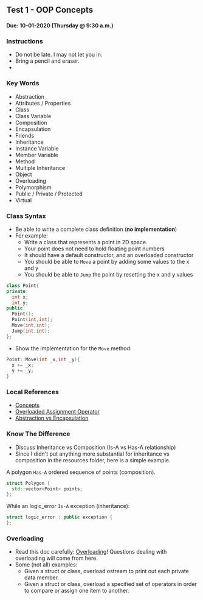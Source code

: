 ## Test 1 - OOP Concepts
#### Due: 10-01-2020 (Thursday @ 9:30 a.m.)

### Instructions

- Do not be late. I may not let you in.
- Bring a pencil and eraser.
- 

### Key Words

- Abstraction
- Attributes / Properties
- Class
- Class Variable
- Composition
- Encapsulation
- Friends
- Inheritance
- Instance Variable
- Member Variable
- Method
- Multiple Inheritance
- Object
- Overloading
- Polymorphism
- Public / Private / Protected
- Virtual

### Class Syntax

- Be able to write a complete class definition (**no implementation**)
- For example: 
  - Write a class that represents a point in 2D space.
  - Your point does not need to hold floating point numbers 
  - It should have a default constructor, and an overloaded constructor
  - You should be able to `Move` a point by adding some values to the x and y 
  - You should be able to `Jump` the point by resetting the x and y values

```cpp
class Point{
private:
  int x;
  int y;
public:
  Point();
  Point(int,int);
  Move(int,int);
  Jump(int,int);
};
```

- Show the implementation for the `Move` method:

```cpp
Point::Move(int _x,int _y){
  x += _x;
  y += _y;
}
```

### Local References

- [Concepts](../../Resources/00-OOP/01-Concepts.md)
- [Overloaded Assignment Operator](../../Resources/00-OOP/04-OverloadAssign.md)
- [Abstraction vs Encapsulation](../../Resources/00-OOP/05-AbsVSEnc.md)


### Know The Difference
 
- Discuss Inheritance vs Composition (Is-A vs Has-A relationship)
- Since I didn't put anything more substantial for inheritance vs composition in the resources folder, here is a simple example. 


A polygon `Has-A` ordered sequence of points (composition).

```cpp
struct Polygon {
  std::vector<Point> points;
};
```
While an logic_error `Is-A` exception (inheritance):
```cpp
struct logic_error : public exception {
};
```

### Overloading

  - Read this doc carefully: [Overloading](../../Resources/05-OperatorOverloading/README.md)\!
    Questions dealing with overloading will come from here.
  - Some (not all) examples:
      - Given a struct or class, overload ostream to print out each private data member.
      - Given a struct or class, overload a specified set of operators in order to compare or assign
        one item to another.
